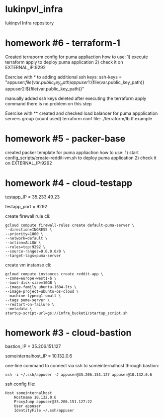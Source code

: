 # lukinpvl_infra
lukinpvl Infra repository

# homework #6 - terraform-1
Created terraporm config for puma appliaction
how to use:
	1) execute terraform apply to deploy puma application
	2) check it on EXTERNAL_IP:9292

Exercise with *
to adding additional ssh keys:
	ssh-keys = "appuser:${file(var.public_key_path)} appuser1:${file(var.public_key_path)} appuser2:${file(var.public_key_path)}"

manually added ssh keys deleted after executing the terraform apply command
there is no problem on this step

Exercise with **
created and checked load balancer for puma appplication servers group (count used)
	terraform conf file: ./terraform/lb.tf.example



# homework #5 - packer-base

created packer template for puma appliaction
how to use:
	1) start config_scripts/create-reddit-vm.sh to deploy puma application
	2) check it on EXTERNAL_IP:9292

# homework #4 - cloud-testapp

testapp_IP = 35.233.49.23

testapp_port = 9292

create firewall rule cli:

    gcloud compute firewall-rules create default-puma-server \
    --direction=INGRESS \
    --priority=1000 \
    --network=default \
    --action=ALLOW \
    --rules=tcp:9292 \
    --source-ranges=0.0.0.0/0 \
    --target-tags=puma-server

create vm instanse cli:

    gcloud compute instances create reddit-app \
    --zone=europe-west1-b \
    --boot-disk-size=10GB \
    --image-family ubuntu-1604-lts \
    --image-project=ubuntu-os-cloud \
    --machine-type=g1-small \
    --tags puma-server \
    --restart-on-failure \
    --metadata \
    startup-script-url=gs://infra_bucket1/startup_script.sh

# homework #3 - cloud-bastion

bastion_IP = 35.206.151.127

someinternalhost_IP = 10.132.0.6

one-line command to connect via ssh to someinternalhost through bastion:

    ssh -i ~/.ssh/appuser -J appuser@35.206.151.127 appuser@10.132.0.6

ssh config file:

    Host someinternalhost
    	Hostname 10.132.0.6
    	ProxyJump appuser@35.206.151.127:22
    	User appuser
    	IdentityFile ~/.ssh/appuser
